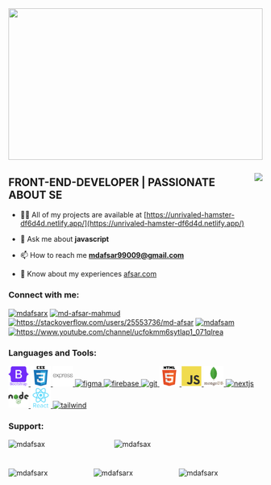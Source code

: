 <div align="center">
  <img height="300" width="100%" src="https://i.postimg.cc/5yQVB3JG/Olivia-Wilson-2.png"  />
</div>



###

<img align="right" height="150" src="https://i.imgflip.com/65efzo.gif"  />

###

<h2 align="left">FRONT-END-DEVELOPER | PASSIONATE ABOUT SE</h3>

- 👨‍💻 All of my projects are available at [https://unrivaled-hamster-df6d4d.netlify.app/](https://unrivaled-hamster-df6d4d.netlify.app/)

- 💬 Ask me about **javascript**

- 📫 How to reach me **mdafsar99009@gmail.com**

- 📄 Know about my experiences [afsar.com](afsar.com)

<h3 align="left">Connect with me:</h3>
<p align="left">
<a href="https://twitter.com/mdafsarx" target="blank"><img align="center" src="https://raw.githubusercontent.com/rahuldkjain/github-profile-readme-generator/master/src/images/icons/Social/twitter.svg" alt="mdafsarx" height="30" width="40" /></a>
<a href="https://linkedin.com/in/md-afsar-mahmud" target="blank"><img align="center" src="https://raw.githubusercontent.com/rahuldkjain/github-profile-readme-generator/master/src/images/icons/Social/linked-in-alt.svg" alt="md-afsar-mahmud" height="30" width="40" /></a>
<a href="https://stackoverflow.com/users/https://stackoverflow.com/users/25553736/md-afsar" target="blank"><img align="center" src="https://raw.githubusercontent.com/rahuldkjain/github-profile-readme-generator/master/src/images/icons/Social/stack-overflow.svg" alt="https://stackoverflow.com/users/25553736/md-afsar" height="30" width="40" /></a>
<a href="https://dribbble.com/mdafsam" target="blank"><img align="center" src="https://raw.githubusercontent.com/rahuldkjain/github-profile-readme-generator/master/src/images/icons/Social/dribbble.svg" alt="mdafsam" height="30" width="40" /></a>
<a href="https://www.youtube.com/c/https://www.youtube.com/channel/ucfokmm6sytlap1_071qlrea" target="blank"><img align="center" src="https://raw.githubusercontent.com/rahuldkjain/github-profile-readme-generator/master/src/images/icons/Social/youtube.svg" alt="https://www.youtube.com/channel/ucfokmm6sytlap1_071qlrea" height="30" width="40" /></a>
</p>

<h3 align="left">Languages and Tools:</h3>
<p align="left"> <a href="https://getbootstrap.com" target="_blank" rel="noreferrer"> <img src="https://raw.githubusercontent.com/devicons/devicon/master/icons/bootstrap/bootstrap-plain-wordmark.svg" alt="bootstrap" width="40" height="40"/> </a> <a href="https://www.w3schools.com/css/" target="_blank" rel="noreferrer"> <img src="https://raw.githubusercontent.com/devicons/devicon/master/icons/css3/css3-original-wordmark.svg" alt="css3" width="40" height="40"/> </a> <a href="https://expressjs.com" target="_blank" rel="noreferrer"> <img src="https://raw.githubusercontent.com/devicons/devicon/master/icons/express/express-original-wordmark.svg" alt="express" width="40" height="40"/> </a> <a href="https://www.figma.com/" target="_blank" rel="noreferrer"> <img src="https://www.vectorlogo.zone/logos/figma/figma-icon.svg" alt="figma" width="40" height="40"/> </a> <a href="https://firebase.google.com/" target="_blank" rel="noreferrer"> <img src="https://www.vectorlogo.zone/logos/firebase/firebase-icon.svg" alt="firebase" width="40" height="40"/> </a> <a href="https://git-scm.com/" target="_blank" rel="noreferrer"> <img src="https://www.vectorlogo.zone/logos/git-scm/git-scm-icon.svg" alt="git" width="40" height="40"/> </a> <a href="https://www.w3.org/html/" target="_blank" rel="noreferrer"> <img src="https://raw.githubusercontent.com/devicons/devicon/master/icons/html5/html5-original-wordmark.svg" alt="html5" width="40" height="40"/> </a> <a href="https://developer.mozilla.org/en-US/docs/Web/JavaScript" target="_blank" rel="noreferrer"> <img src="https://raw.githubusercontent.com/devicons/devicon/master/icons/javascript/javascript-original.svg" alt="javascript" width="40" height="40"/> </a> <a href="https://www.mongodb.com/" target="_blank" rel="noreferrer"> <img src="https://raw.githubusercontent.com/devicons/devicon/master/icons/mongodb/mongodb-original-wordmark.svg" alt="mongodb" width="40" height="40"/> </a> <a href="https://nextjs.org/" target="_blank" rel="noreferrer"> <img src="https://cdn.worldvectorlogo.com/logos/nextjs-2.svg" alt="nextjs" width="40" height="40"/> </a> <a href="https://nodejs.org" target="_blank" rel="noreferrer"> <img src="https://raw.githubusercontent.com/devicons/devicon/master/icons/nodejs/nodejs-original-wordmark.svg" alt="nodejs" width="40" height="40"/> </a> <a href="https://reactjs.org/" target="_blank" rel="noreferrer"> <img src="https://raw.githubusercontent.com/devicons/devicon/master/icons/react/react-original-wordmark.svg" alt="react" width="40" height="40"/> </a> <a href="https://tailwindcss.com/" target="_blank" rel="noreferrer"> <img src="https://www.vectorlogo.zone/logos/tailwindcss/tailwindcss-icon.svg" alt="tailwind" width="40" height="40"/> </a> </p>

<h3 align="left">Support:</h3>
<p><a href="https://www.buymeacoffee.com/mdafsax"> <img align="left" src="https://cdn.buymeacoffee.com/buttons/v2/default-yellow.png" height="50" width="210" alt="mdafsax" /></a><a href="https://ko-fi.com/mdafsax"> <img align="left" src="https://cdn.ko-fi.com/cdn/kofi3.png?v=3" height="50" width="210" alt="mdafsax" /></a></p><br><br>


###

<div style="display:flex; justify-content: space-between;">
  <img src="https://github-readme-stats.vercel.app/api/top-langs?username=mdafsarx&show_icons=true&locale=en&layout=compact" alt="mdafsarx" width="33%" height="195" />
  <img src="https://github-readme-stats.vercel.app/api?username=mdafsarx&show_icons=true&locale=en" alt="mdafsarx" width="33%" height="195" />
  <img src="https://github-readme-streak-stats.herokuapp.com/?user=mdafsarx&" alt="mdafsarx" width="33%" height="195" />
</div>




